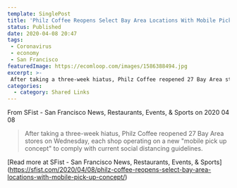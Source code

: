 ```yaml
---
template: SinglePost
title: 'Philz Coffee Reopens Select Bay Area Locations With Mobile Pick Up Concept'
status: Published
date: 2020-04-08 20:47
tags:
 - Coronavirus
 - economy
 - San Francisco
featuredImage: https://ecomloop.com/images/1586388494.jpg
excerpt: >-
 After taking a three-week hiatus, Philz Coffee reopened 27 Bay Area stores on Wednesday, each shop operating on a new "mobile pick up concept" to comply with current social distancing guidelines.
categories:
  - category: Shared Links
---
```



From SFist - San Francisco News, Restaurants, Events, & Sports on 2020 04 08
> After taking a three-week hiatus, Philz Coffee reopened 27 Bay Area stores on Wednesday, each shop operating on a new "mobile pick up concept" to comply with current social distancing guidelines.

[Read more at SFist - San Francisco News, Restaurants, Events, & Sports] (https://sfist.com/2020/04/08/philz-coffee-reopens-select-bay-area-locations-with-mobile-pick-up-concept/)
